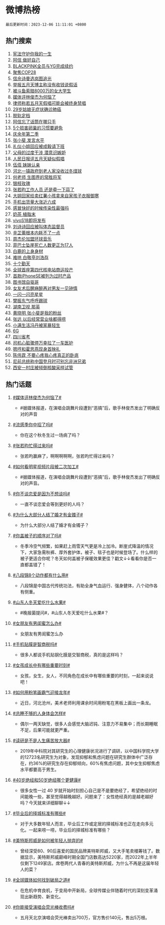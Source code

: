 # 微博热榜

`最后更新时间：2023-12-06 11:11:01 +0800`

## 热门搜索

1. [宪法守护你我的一生](https://m.weibo.cn/search?containerid=100103type%3D1%26t%3D10%26q%3D%23%E5%AE%AA%E6%B3%95%E5%AE%88%E6%8A%A4%E4%BD%A0%E6%88%91%E7%9A%84%E4%B8%80%E7%94%9F%23&stream_entry_id=51&isnewpage=1&extparam=seat%3D1%26cate%3D10103%26dgr%3D0%26q%3D%2523%25E5%25AE%25AA%25E6%25B3%2595%25E5%25AE%2588%25E6%258A%25A4%25E4%25BD%25A0%25E6%2588%2591%25E7%259A%2584%25E4%25B8%2580%25E7%2594%259F%2523%26stream_entry_id%3D51%26c_type%3D51%26filter_type%3Drealtimehot%26pos%3D0%26display_time%3D1701832260%26pre_seqid%3D170183226001001664202)
1. [阿信 做好自己](https://m.weibo.cn/search?containerid=100103type%3D1%26t%3D10%26q%3D%E9%98%BF%E4%BF%A1+%E5%81%9A%E5%A5%BD%E8%87%AA%E5%B7%B1&stream_entry_id=31&isnewpage=1&extparam=seat%3D1%26realpos%3D1%26dgr%3D0%26flag%3D1%26stream_entry_id%3D31%26pos%3D0%26cate%3D5001%26q%3D%25E9%2598%25BF%25E4%25BF%25A1%2520%25E5%2581%259A%25E5%25A5%25BD%25E8%2587%25AA%25E5%25B7%25B1%26lcate%3D5001%26c_type%3D31%26filter_type%3Drealtimehot%26band_rank%3D1%26display_time%3D1701832260%26pre_seqid%3D170183226001001664202)
1. [BLACKPINK全员与YG完成续约](https://m.weibo.cn/search?containerid=100103type%3D1%26t%3D10%26q%3D%23BLACKPINK%E5%85%A8%E5%91%98%E4%B8%8EYG%E5%AE%8C%E6%88%90%E7%BB%AD%E7%BA%A6%23&stream_entry_id=31&isnewpage=1&extparam=seat%3D1%26realpos%3D2%26dgr%3D0%26flag%3D2%26stream_entry_id%3D31%26pos%3D1%26cate%3D5001%26q%3D%2523BLACKPINK%25E5%2585%25A8%25E5%2591%2598%25E4%25B8%258EYG%25E5%25AE%258C%25E6%2588%2590%25E7%25BB%25AD%25E7%25BA%25A6%2523%26lcate%3D5001%26c_type%3D31%26filter_type%3Drealtimehot%26band_rank%3D2%26display_time%3D1701832260%26pre_seqid%3D170183226001001664202)
1. [聚焦COP28](https://m.weibo.cn/search?containerid=100103type%3D1%26t%3D10%26q%3D%23%E8%81%9A%E7%84%A6COP28%23&stream_entry_id=31&isnewpage=1&extparam=seat%3D1%26realpos%3D3%26dgr%3D0%26flag%3D0%26stream_entry_id%3D31%26pos%3D2%26cate%3D5001%26q%3D%2523%25E8%2581%259A%25E7%2584%25A6COP28%2523%26lcate%3D5001%26c_type%3D31%26filter_type%3Drealtimehot%26band_rank%3D3%26display_time%3D1701832260%26pre_seqid%3D170183226001001664202)
1. [信佘诗曼选岚图追光](https://m.weibo.cn/search?containerid=100103type%3D1%26t%3D10%26q%3D%23%E4%BF%A1%E4%BD%98%E8%AF%97%E6%9B%BC%E9%80%89%E5%B2%9A%E5%9B%BE%E8%BF%BD%E5%85%89%23&stream_entry_id=31&isnewpage=1&extparam=seat%3D1%26dgr%3D0%26is_ad_pos%3D1%26stream_entry_id%3D31%26pos%3D3%26cate%3D5001%26topic_ad%3D1%26q%3D%2523%25E4%25BF%25A1%25E4%25BD%2598%25E8%25AF%2597%25E6%259B%25BC%25E9%2580%2589%25E5%25B2%259A%25E5%259B%25BE%25E8%25BF%25BD%25E5%2585%2589%2523%26lcate%3D5001%26c_type%3D31%26adid%3D213387%26filter_type%3Drealtimehot%26band_rank%3D4%26display_time%3D1701832260%26pre_seqid%3D170183226001001664202)
1. [举报五月天博主称没有收钱说假话](https://m.weibo.cn/search?containerid=100103type%3D1%26t%3D10%26q%3D%23%E4%B8%BE%E6%8A%A5%E4%BA%94%E6%9C%88%E5%A4%A9%E5%8D%9A%E4%B8%BB%E7%A7%B0%E6%B2%A1%E6%9C%89%E6%94%B6%E9%92%B1%E8%AF%B4%E5%81%87%E8%AF%9D%23&stream_entry_id=31&isnewpage=1&extparam=seat%3D1%26realpos%3D4%26dgr%3D0%26flag%3D2%26stream_entry_id%3D31%26pos%3D4%26cate%3D5001%26q%3D%2523%25E4%25B8%25BE%25E6%258A%25A5%25E4%25BA%2594%25E6%259C%2588%25E5%25A4%25A9%25E5%258D%259A%25E4%25B8%25BB%25E7%25A7%25B0%25E6%25B2%25A1%25E6%259C%2589%25E6%2594%25B6%25E9%2592%25B1%25E8%25AF%25B4%25E5%2581%2587%25E8%25AF%259D%2523%26lcate%3D5001%26c_type%3D31%26filter_type%3Drealtimehot%26band_rank%3D4%26display_time%3D1701832260%26pre_seqid%3D170183226001001664202)
1. [被斗鱼索赔8000万的女大学生](https://m.weibo.cn/search?containerid=100103type%3D1%26t%3D10%26q%3D%23%E8%A2%AB%E6%96%97%E9%B1%BC%E7%B4%A2%E8%B5%948000%E4%B8%87%E7%9A%84%E5%A5%B3%E5%A4%A7%E5%AD%A6%E7%94%9F%23&stream_entry_id=31&isnewpage=1&extparam=seat%3D1%26realpos%3D5%26dgr%3D0%26flag%3D2%26stream_entry_id%3D31%26pos%3D5%26cate%3D5001%26q%3D%2523%25E8%25A2%25AB%25E6%2596%2597%25E9%25B1%25BC%25E7%25B4%25A2%25E8%25B5%25948000%25E4%25B8%2587%25E7%259A%2584%25E5%25A5%25B3%25E5%25A4%25A7%25E5%25AD%25A6%25E7%2594%259F%2523%26lcate%3D5001%26c_type%3D31%26filter_type%3Drealtimehot%26band_rank%3D5%26display_time%3D1701832260%26pre_seqid%3D170183226001001664202)
1. [媒体评林俊杰为何恼了](https://m.weibo.cn/search?containerid=100103type%3D1%26t%3D10%26q%3D%23%E5%AA%92%E4%BD%93%E8%AF%84%E6%9E%97%E4%BF%8A%E6%9D%B0%E4%B8%BA%E4%BD%95%E6%81%BC%E4%BA%86%23&stream_entry_id=31&isnewpage=1&extparam=seat%3D1%26realpos%3D6%26dgr%3D0%26flag%3D2%26stream_entry_id%3D31%26pos%3D6%26cate%3D5001%26q%3D%2523%25E5%25AA%2592%25E4%25BD%2593%25E8%25AF%2584%25E6%259E%2597%25E4%25BF%258A%25E6%259D%25B0%25E4%25B8%25BA%25E4%25BD%2595%25E6%2581%25BC%25E4%25BA%2586%2523%26lcate%3D5001%26c_type%3D31%26filter_type%3Drealtimehot%26band_rank%3D6%26display_time%3D1701832260%26pre_seqid%3D170183226001001664202)
1. [律师称若五月天假唱可能会被终身禁唱](https://m.weibo.cn/search?containerid=100103type%3D1%26t%3D10%26q%3D%23%E5%BE%8B%E5%B8%88%E7%A7%B0%E8%8B%A5%E4%BA%94%E6%9C%88%E5%A4%A9%E5%81%87%E5%94%B1%E5%8F%AF%E8%83%BD%E4%BC%9A%E8%A2%AB%E7%BB%88%E8%BA%AB%E7%A6%81%E5%94%B1%23&stream_entry_id=31&isnewpage=1&extparam=seat%3D1%26realpos%3D7%26dgr%3D0%26flag%3D2%26stream_entry_id%3D31%26pos%3D7%26cate%3D5001%26q%3D%2523%25E5%25BE%258B%25E5%25B8%2588%25E7%25A7%25B0%25E8%258B%25A5%25E4%25BA%2594%25E6%259C%2588%25E5%25A4%25A9%25E5%2581%2587%25E5%2594%25B1%25E5%258F%25AF%25E8%2583%25BD%25E4%25BC%259A%25E8%25A2%25AB%25E7%25BB%2588%25E8%25BA%25AB%25E7%25A6%2581%25E5%2594%25B1%2523%26lcate%3D5001%26c_type%3D31%26filter_type%3Drealtimehot%26band_rank%3D7%26display_time%3D1701832260%26pre_seqid%3D170183226001001664202)
1. [29岁姑娘无症状确诊肺癌](https://m.weibo.cn/search?containerid=100103type%3D1%26t%3D10%26q%3D%2329%E5%B2%81%E5%A7%91%E5%A8%98%E6%97%A0%E7%97%87%E7%8A%B6%E7%A1%AE%E8%AF%8A%E8%82%BA%E7%99%8C%23&stream_entry_id=31&isnewpage=1&extparam=seat%3D1%26realpos%3D8%26dgr%3D0%26flag%3D2%26stream_entry_id%3D31%26pos%3D8%26cate%3D5001%26q%3D%252329%25E5%25B2%2581%25E5%25A7%2591%25E5%25A8%2598%25E6%2597%25A0%25E7%2597%2587%25E7%258A%25B6%25E7%25A1%25AE%25E8%25AF%258A%25E8%2582%25BA%25E7%2599%258C%2523%26lcate%3D5001%26c_type%3D31%26filter_type%3Drealtimehot%26band_rank%3D8%26display_time%3D1701832260%26pre_seqid%3D170183226001001664202)
1. [脱轨定档](https://m.weibo.cn/search?containerid=100103type%3D1%26t%3D10%26q%3D%E8%84%B1%E8%BD%A8%E5%AE%9A%E6%A1%A3&stream_entry_id=31&isnewpage=1&extparam=seat%3D1%26realpos%3D9%26dgr%3D0%26flag%3D1%26stream_entry_id%3D31%26pos%3D9%26cate%3D5001%26q%3D%25E8%2584%25B1%25E8%25BD%25A8%25E5%25AE%259A%25E6%25A1%25A3%26lcate%3D5001%26c_type%3D31%26filter_type%3Drealtimehot%26band_rank%3D9%26display_time%3D1701832260%26pre_seqid%3D170183226001001664202)
1. [阿信忘了话筒在哪只手](https://m.weibo.cn/search?containerid=100103type%3D1%26t%3D10%26q%3D%E9%98%BF%E4%BF%A1%E5%BF%98%E4%BA%86%E8%AF%9D%E7%AD%92%E5%9C%A8%E5%93%AA%E5%8F%AA%E6%89%8B&stream_entry_id=31&isnewpage=1&extparam=seat%3D1%26realpos%3D10%26dgr%3D0%26flag%3D2%26stream_entry_id%3D31%26pos%3D10%26cate%3D5001%26q%3D%25E9%2598%25BF%25E4%25BF%25A1%25E5%25BF%2598%25E4%25BA%2586%25E8%25AF%259D%25E7%25AD%2592%25E5%259C%25A8%25E5%2593%25AA%25E5%258F%25AA%25E6%2589%258B%26lcate%3D5001%26c_type%3D31%26filter_type%3Drealtimehot%26band_rank%3D10%26display_time%3D1701832260%26pre_seqid%3D170183226001001664202)
1. [5个损害卵巢的习惯要避免](https://m.weibo.cn/search?containerid=100103type%3D1%26t%3D10%26q%3D%235%E4%B8%AA%E6%8D%9F%E5%AE%B3%E5%8D%B5%E5%B7%A2%E7%9A%84%E4%B9%A0%E6%83%AF%E8%A6%81%E9%81%BF%E5%85%8D%23&stream_entry_id=31&isnewpage=1&extparam=seat%3D1%26realpos%3D11%26dgr%3D0%26flag%3D1%26stream_entry_id%3D31%26pos%3D11%26cate%3D5001%26q%3D%25235%25E4%25B8%25AA%25E6%258D%259F%25E5%25AE%25B3%25E5%258D%25B5%25E5%25B7%25A2%25E7%259A%2584%25E4%25B9%25A0%25E6%2583%25AF%25E8%25A6%2581%25E9%2581%25BF%25E5%2585%258D%2523%26lcate%3D5001%26c_type%3D31%26filter_type%3Drealtimehot%26band_rank%3D11%26display_time%3D1701832260%26pre_seqid%3D170183226001001664202)
1. [庆余年第二季](https://m.weibo.cn/search?containerid=100103type%3D1%26t%3D10%26q%3D%E5%BA%86%E4%BD%99%E5%B9%B4%E7%AC%AC%E4%BA%8C%E5%AD%A3&stream_entry_id=31&isnewpage=1&extparam=seat%3D1%26realpos%3D12%26dgr%3D0%26flag%3D1%26stream_entry_id%3D31%26pos%3D12%26cate%3D5001%26q%3D%25E5%25BA%2586%25E4%25BD%2599%25E5%25B9%25B4%25E7%25AC%25AC%25E4%25BA%258C%25E5%25AD%25A3%26lcate%3D5001%26c_type%3D31%26filter_type%3Drealtimehot%26band_rank%3D12%26display_time%3D1701832260%26pre_seqid%3D170183226001001664202)
1. [张小斐 发言水平](https://m.weibo.cn/search?containerid=100103type%3D1%26t%3D10%26q%3D%E5%BC%A0%E5%B0%8F%E6%96%90+%E5%8F%91%E8%A8%80%E6%B0%B4%E5%B9%B3&stream_entry_id=31&isnewpage=1&extparam=seat%3D1%26realpos%3D13%26dgr%3D0%26flag%3D1%26stream_entry_id%3D31%26pos%3D13%26cate%3D5001%26q%3D%25E5%25BC%25A0%25E5%25B0%258F%25E6%2596%2590%2520%25E5%258F%2591%25E8%25A8%2580%25E6%25B0%25B4%25E5%25B9%25B3%26lcate%3D5001%26c_type%3D31%26filter_type%3Drealtimehot%26band_rank%3D13%26display_time%3D1701832260%26pre_seqid%3D170183226001001664202)
1. [礼仪小姐回应被成毅请下班](https://m.weibo.cn/search?containerid=100103type%3D1%26t%3D10%26q%3D%23%E7%A4%BC%E4%BB%AA%E5%B0%8F%E5%A7%90%E5%9B%9E%E5%BA%94%E8%A2%AB%E6%88%90%E6%AF%85%E8%AF%B7%E4%B8%8B%E7%8F%AD%23&stream_entry_id=31&isnewpage=1&extparam=seat%3D1%26realpos%3D14%26dgr%3D0%26flag%3D0%26stream_entry_id%3D31%26pos%3D14%26cate%3D5001%26q%3D%2523%25E7%25A4%25BC%25E4%25BB%25AA%25E5%25B0%258F%25E5%25A7%2590%25E5%259B%259E%25E5%25BA%2594%25E8%25A2%25AB%25E6%2588%2590%25E6%25AF%2585%25E8%25AF%25B7%25E4%25B8%258B%25E7%258F%25AD%2523%26lcate%3D5001%26c_type%3D31%26filter_type%3Drealtimehot%26band_rank%3D14%26display_time%3D1701832260%26pre_seqid%3D170183226001001664202)
1. [父母的过度干涉 潜意识嫉妒](https://m.weibo.cn/search?containerid=100103type%3D1%26t%3D10%26q%3D%E7%88%B6%E6%AF%8D%E7%9A%84%E8%BF%87%E5%BA%A6%E5%B9%B2%E6%B6%89+%E6%BD%9C%E6%84%8F%E8%AF%86%E5%AB%89%E5%A6%92&stream_entry_id=31&isnewpage=1&extparam=seat%3D1%26realpos%3D15%26dgr%3D0%26flag%3D0%26stream_entry_id%3D31%26pos%3D15%26cate%3D5001%26q%3D%25E7%2588%25B6%25E6%25AF%258D%25E7%259A%2584%25E8%25BF%2587%25E5%25BA%25A6%25E5%25B9%25B2%25E6%25B6%2589%2520%25E6%25BD%259C%25E6%2584%258F%25E8%25AF%2586%25E5%25AB%2589%25E5%25A6%2592%26lcate%3D5001%26c_type%3D31%26filter_type%3Drealtimehot%26band_rank%3D15%26display_time%3D1701832260%26pre_seqid%3D170183226001001664202)
1. [人民日报评五月天疑似假唱](https://m.weibo.cn/search?containerid=100103type%3D1%26t%3D10%26q%3D%23%E4%BA%BA%E6%B0%91%E6%97%A5%E6%8A%A5%E8%AF%84%E4%BA%94%E6%9C%88%E5%A4%A9%E7%96%91%E4%BC%BC%E5%81%87%E5%94%B1%23&stream_entry_id=31&isnewpage=1&extparam=seat%3D1%26realpos%3D16%26dgr%3D0%26flag%3D0%26stream_entry_id%3D31%26pos%3D16%26cate%3D5001%26q%3D%2523%25E4%25BA%25BA%25E6%25B0%2591%25E6%2597%25A5%25E6%258A%25A5%25E8%25AF%2584%25E4%25BA%2594%25E6%259C%2588%25E5%25A4%25A9%25E7%2596%2591%25E4%25BC%25BC%25E5%2581%2587%25E5%2594%25B1%2523%26lcate%3D5001%26c_type%3D31%26filter_type%3Drealtimehot%26band_rank%3D16%26display_time%3D1701832260%26pre_seqid%3D170183226001001664202)
1. [伍佰 妹妹认亲](https://m.weibo.cn/search?containerid=100103type%3D1%26t%3D10%26q%3D%E4%BC%8D%E4%BD%B0+%E5%A6%B9%E5%A6%B9%E8%AE%A4%E4%BA%B2&stream_entry_id=31&isnewpage=1&extparam=seat%3D1%26realpos%3D17%26dgr%3D0%26flag%3D1%26stream_entry_id%3D31%26pos%3D17%26cate%3D5001%26q%3D%25E4%25BC%258D%25E4%25BD%25B0%2520%25E5%25A6%25B9%25E5%25A6%25B9%25E8%25AE%25A4%25E4%25BA%25B2%26lcate%3D5001%26c_type%3D31%26filter_type%3Drealtimehot%26band_rank%3D17%26display_time%3D1701832260%26pre_seqid%3D170183226001001664202)
1. [河北一镇政府到老人家没收过冬煤球](https://m.weibo.cn/search?containerid=100103type%3D1%26t%3D10%26q%3D%23%E6%B2%B3%E5%8C%97%E4%B8%80%E9%95%87%E6%94%BF%E5%BA%9C%E5%88%B0%E8%80%81%E4%BA%BA%E5%AE%B6%E6%B2%A1%E6%94%B6%E8%BF%87%E5%86%AC%E7%85%A4%E7%90%83%23&stream_entry_id=31&isnewpage=1&extparam=seat%3D1%26realpos%3D18%26dgr%3D0%26flag%3D1%26stream_entry_id%3D31%26pos%3D18%26cate%3D5001%26q%3D%2523%25E6%25B2%25B3%25E5%258C%2597%25E4%25B8%2580%25E9%2595%2587%25E6%2594%25BF%25E5%25BA%259C%25E5%2588%25B0%25E8%2580%2581%25E4%25BA%25BA%25E5%25AE%25B6%25E6%25B2%25A1%25E6%2594%25B6%25E8%25BF%2587%25E5%2586%25AC%25E7%2585%25A4%25E7%2590%2583%2523%26lcate%3D5001%26c_type%3D31%26filter_type%3Drealtimehot%26band_rank%3D18%26display_time%3D1701832260%26pre_seqid%3D170183226001001664202)
1. [何老师 生图界的常胜将军](https://m.weibo.cn/search?containerid=100103type%3D1%26t%3D10%26q%3D%E4%BD%95%E8%80%81%E5%B8%88+%E7%94%9F%E5%9B%BE%E7%95%8C%E7%9A%84%E5%B8%B8%E8%83%9C%E5%B0%86%E5%86%9B&stream_entry_id=31&isnewpage=1&extparam=seat%3D1%26realpos%3D19%26dgr%3D0%26flag%3D0%26stream_entry_id%3D31%26pos%3D19%26cate%3D5001%26q%3D%25E4%25BD%2595%25E8%2580%2581%25E5%25B8%2588%2520%25E7%2594%259F%25E5%259B%25BE%25E7%2595%258C%25E7%259A%2584%25E5%25B8%25B8%25E8%2583%259C%25E5%25B0%2586%25E5%2586%259B%26lcate%3D5001%26c_type%3D31%26filter_type%3Drealtimehot%26band_rank%3D19%26display_time%3D1701832260%26pre_seqid%3D170183226001001664202)
1. [银枝玫瑰](https://m.weibo.cn/search?containerid=100103type%3D1%26t%3D10%26q%3D%E9%93%B6%E6%9E%9D%E7%8E%AB%E7%91%B0&stream_entry_id=31&isnewpage=1&extparam=seat%3D1%26realpos%3D20%26dgr%3D0%26flag%3D1%26stream_entry_id%3D31%26pos%3D20%26cate%3D5001%26q%3D%25E9%2593%25B6%25E6%259E%259D%25E7%258E%25AB%25E7%2591%25B0%26lcate%3D5001%26c_type%3D31%26filter_type%3Drealtimehot%26band_rank%3D20%26display_time%3D1701832260%26pre_seqid%3D170183226001001664202)
1. [张若昀工作人员 还是牵一下蒜了](https://m.weibo.cn/search?containerid=100103type%3D1%26t%3D10%26q%3D%E5%BC%A0%E8%8B%A5%E6%98%80%E5%B7%A5%E4%BD%9C%E4%BA%BA%E5%91%98+%E8%BF%98%E6%98%AF%E7%89%B5%E4%B8%80%E4%B8%8B%E8%92%9C%E4%BA%86&stream_entry_id=31&isnewpage=1&extparam=seat%3D1%26realpos%3D21%26dgr%3D0%26flag%3D0%26stream_entry_id%3D31%26pos%3D21%26cate%3D5001%26q%3D%25E5%25BC%25A0%25E8%258B%25A5%25E6%2598%2580%25E5%25B7%25A5%25E4%25BD%259C%25E4%25BA%25BA%25E5%2591%2598%2520%25E8%25BF%2598%25E6%2598%25AF%25E7%2589%25B5%25E4%25B8%2580%25E4%25B8%258B%25E8%2592%259C%25E4%25BA%2586%26lcate%3D5001%26c_type%3D31%26filter_type%3Drealtimehot%26band_rank%3D21%26display_time%3D1701832260%26pre_seqid%3D170183226001001664202)
1. [大姐回家给卖红薯小孩拿来自家孩子衣服御寒](https://m.weibo.cn/search?containerid=100103type%3D1%26t%3D10%26q%3D%23%E5%A4%A7%E5%A7%90%E5%9B%9E%E5%AE%B6%E7%BB%99%E5%8D%96%E7%BA%A2%E8%96%AF%E5%B0%8F%E5%AD%A9%E6%8B%BF%E6%9D%A5%E8%87%AA%E5%AE%B6%E5%AD%A9%E5%AD%90%E8%A1%A3%E6%9C%8D%E5%BE%A1%E5%AF%92%23&stream_entry_id=31&isnewpage=1&extparam=seat%3D1%26realpos%3D22%26dgr%3D0%26flag%3D32768%26stream_entry_id%3D31%26pos%3D22%26cate%3D5001%26q%3D%2523%25E5%25A4%25A7%25E5%25A7%2590%25E5%259B%259E%25E5%25AE%25B6%25E7%25BB%2599%25E5%258D%2596%25E7%25BA%25A2%25E8%2596%25AF%25E5%25B0%258F%25E5%25AD%25A9%25E6%258B%25BF%25E6%259D%25A5%25E8%2587%25AA%25E5%25AE%25B6%25E5%25AD%25A9%25E5%25AD%2590%25E8%25A1%25A3%25E6%259C%258D%25E5%25BE%25A1%25E5%25AF%2592%2523%26lcate%3D5001%26c_type%3D31%26filter_type%3Drealtimehot%26band_rank%3D22%26display_time%3D1701832260%26pre_seqid%3D170183226001001664202)
1. [手机出货量大涨近六成](https://m.weibo.cn/search?containerid=100103type%3D1%26t%3D10%26q%3D%23%E6%89%8B%E6%9C%BA%E5%87%BA%E8%B4%A7%E9%87%8F%E5%A4%A7%E6%B6%A8%E8%BF%91%E5%85%AD%E6%88%90%23&stream_entry_id=31&isnewpage=1&extparam=seat%3D1%26realpos%3D23%26dgr%3D0%26flag%3D1%26stream_entry_id%3D31%26pos%3D23%26cate%3D5001%26q%3D%2523%25E6%2589%258B%25E6%259C%25BA%25E5%2587%25BA%25E8%25B4%25A7%25E9%2587%258F%25E5%25A4%25A7%25E6%25B6%25A8%25E8%25BF%2591%25E5%2585%25AD%25E6%2588%2590%2523%26lcate%3D5001%26c_type%3D31%26filter_type%3Drealtimehot%26band_rank%3D23%26display_time%3D1701832260%26pre_seqid%3D170183226001001664202)
1. [感冒快好的时候传染性最强吗](https://m.weibo.cn/search?containerid=100103type%3D1%26t%3D10%26q%3D%23%E6%84%9F%E5%86%92%E5%BF%AB%E5%A5%BD%E7%9A%84%E6%97%B6%E5%80%99%E4%BC%A0%E6%9F%93%E6%80%A7%E6%9C%80%E5%BC%BA%E5%90%97%23&stream_entry_id=31&isnewpage=1&extparam=seat%3D1%26realpos%3D24%26dgr%3D0%26flag%3D1%26stream_entry_id%3D31%26pos%3D24%26cate%3D5001%26q%3D%2523%25E6%2584%259F%25E5%2586%2592%25E5%25BF%25AB%25E5%25A5%25BD%25E7%259A%2584%25E6%2597%25B6%25E5%2580%2599%25E4%25BC%25A0%25E6%259F%2593%25E6%2580%25A7%25E6%259C%2580%25E5%25BC%25BA%25E5%2590%2597%2523%26lcate%3D5001%26c_type%3D31%26filter_type%3Drealtimehot%26band_rank%3D24%26display_time%3D1701832260%26pre_seqid%3D170183226001001664202)
1. [奶茶 植脂末](https://m.weibo.cn/search?containerid=100103type%3D1%26t%3D10%26q%3D%E5%A5%B6%E8%8C%B6+%E6%A4%8D%E8%84%82%E6%9C%AB&stream_entry_id=31&isnewpage=1&extparam=seat%3D1%26realpos%3D25%26dgr%3D0%26flag%3D0%26stream_entry_id%3D31%26pos%3D25%26cate%3D5001%26q%3D%25E5%25A5%25B6%25E8%258C%25B6%2520%25E6%25A4%258D%25E8%2584%2582%25E6%259C%25AB%26lcate%3D5001%26c_type%3D31%26filter_type%3Drealtimehot%26band_rank%3D25%26display_time%3D1701832260%26pre_seqid%3D170183226001001664202)
1. [vivoS18即将发布](https://m.weibo.cn/search?containerid=100103type%3D1%26t%3D10%26q%3D%23vivoS18%E5%8D%B3%E5%B0%86%E5%8F%91%E5%B8%83%23&stream_entry_id=31&isnewpage=1&extparam=seat%3D1%26realpos%3D26%26dgr%3D0%26flag%3D0%26stream_entry_id%3D31%26pos%3D26%26cate%3D5001%26q%3D%2523vivoS18%25E5%258D%25B3%25E5%25B0%2586%25E5%258F%2591%25E5%25B8%2583%2523%26lcate%3D5001%26c_type%3D31%26adid%3D213404%26filter_type%3Drealtimehot%26band_rank%3D26%26display_time%3D1701832260%26pre_seqid%3D170183226001001664202)
1. [刘诗诗回应被叫体态监督员](https://m.weibo.cn/search?containerid=100103type%3D1%26t%3D10%26q%3D%23%E5%88%98%E8%AF%97%E8%AF%97%E5%9B%9E%E5%BA%94%E8%A2%AB%E5%8F%AB%E4%BD%93%E6%80%81%E7%9B%91%E7%9D%A3%E5%91%98%23&stream_entry_id=31&isnewpage=1&extparam=seat%3D1%26realpos%3D27%26dgr%3D0%26flag%3D1%26stream_entry_id%3D31%26pos%3D27%26cate%3D5001%26q%3D%2523%25E5%2588%2598%25E8%25AF%2597%25E8%25AF%2597%25E5%259B%259E%25E5%25BA%2594%25E8%25A2%25AB%25E5%258F%25AB%25E4%25BD%2593%25E6%2580%2581%25E7%259B%2591%25E7%259D%25A3%25E5%2591%2598%2523%26lcate%3D5001%26c_type%3D31%26filter_type%3Drealtimehot%26band_rank%3D27%26display_time%3D1701832260%26pre_seqid%3D170183226001001664202)
1. [辛芷蕾根本内耗不了一点](https://m.weibo.cn/search?containerid=100103type%3D1%26t%3D10%26q%3D%23%E8%BE%9B%E8%8A%B7%E8%95%BE%E6%A0%B9%E6%9C%AC%E5%86%85%E8%80%97%E4%B8%8D%E4%BA%86%E4%B8%80%E7%82%B9%23&stream_entry_id=31&isnewpage=1&extparam=seat%3D1%26realpos%3D28%26dgr%3D0%26flag%3D0%26stream_entry_id%3D31%26pos%3D28%26cate%3D5001%26q%3D%2523%25E8%25BE%259B%25E8%258A%25B7%25E8%2595%25BE%25E6%25A0%25B9%25E6%259C%25AC%25E5%2586%2585%25E8%2580%2597%25E4%25B8%258D%25E4%25BA%2586%25E4%25B8%2580%25E7%2582%25B9%2523%26lcate%3D5001%26c_type%3D31%26filter_type%3Drealtimehot%26band_rank%3D28%26display_time%3D1701832260%26pre_seqid%3D170183226001001664202)
1. [周杰伦加盟环球音乐](https://m.weibo.cn/search?containerid=100103type%3D1%26t%3D10%26q%3D%23%E5%91%A8%E6%9D%B0%E4%BC%A6%E5%8A%A0%E7%9B%9F%E7%8E%AF%E7%90%83%E9%9F%B3%E4%B9%90%23&stream_entry_id=31&isnewpage=1&extparam=seat%3D1%26realpos%3D29%26dgr%3D0%26flag%3D1%26stream_entry_id%3D31%26pos%3D29%26cate%3D5001%26q%3D%2523%25E5%2591%25A8%25E6%259D%25B0%25E4%25BC%25A6%25E5%258A%25A0%25E7%259B%259F%25E7%258E%25AF%25E7%2590%2583%25E9%259F%25B3%25E4%25B9%2590%2523%26lcate%3D5001%26c_type%3D31%26filter_type%3Drealtimehot%26band_rank%3D29%26display_time%3D1701832260%26pre_seqid%3D170183226001001664202)
1. [菲巴士坠崖死亡人数更正为17人](https://m.weibo.cn/search?containerid=100103type%3D1%26t%3D10%26q%3D%23%E8%8F%B2%E5%B7%B4%E5%A3%AB%E5%9D%A0%E5%B4%96%E6%AD%BB%E4%BA%A1%E4%BA%BA%E6%95%B0%E6%9B%B4%E6%AD%A3%E4%B8%BA17%E4%BA%BA%23&stream_entry_id=31&isnewpage=1&extparam=seat%3D1%26realpos%3D30%26dgr%3D0%26flag%3D0%26stream_entry_id%3D31%26pos%3D30%26cate%3D5001%26q%3D%2523%25E8%258F%25B2%25E5%25B7%25B4%25E5%25A3%25AB%25E5%259D%25A0%25E5%25B4%2596%25E6%25AD%25BB%25E4%25BA%25A1%25E4%25BA%25BA%25E6%2595%25B0%25E6%259B%25B4%25E6%25AD%25A3%25E4%25B8%25BA17%25E4%25BA%25BA%2523%26lcate%3D5001%26c_type%3D31%26filter_type%3Drealtimehot%26band_rank%3D30%26display_time%3D1701832260%26pre_seqid%3D170183226001001664202)
1. [白鹿的上身身材](https://m.weibo.cn/search?containerid=100103type%3D1%26t%3D10%26q%3D%23%E7%99%BD%E9%B9%BF%E7%9A%84%E4%B8%8A%E8%BA%AB%E8%BA%AB%E6%9D%90%23&stream_entry_id=31&isnewpage=1&extparam=seat%3D1%26realpos%3D31%26dgr%3D0%26flag%3D0%26stream_entry_id%3D31%26pos%3D31%26cate%3D5001%26q%3D%2523%25E7%2599%25BD%25E9%25B9%25BF%25E7%259A%2584%25E4%25B8%258A%25E8%25BA%25AB%25E8%25BA%25AB%25E6%259D%2590%2523%26lcate%3D5001%26c_type%3D31%26filter_type%3Drealtimehot%26band_rank%3D31%26display_time%3D1701832260%26pre_seqid%3D170183226001001664202)
1. [难哄 白敬亭刘浩存](https://m.weibo.cn/search?containerid=100103type%3D1%26t%3D10%26q%3D%E9%9A%BE%E5%93%84+%E7%99%BD%E6%95%AC%E4%BA%AD%E5%88%98%E6%B5%A9%E5%AD%98&stream_entry_id=31&isnewpage=1&extparam=seat%3D1%26realpos%3D32%26dgr%3D0%26flag%3D0%26stream_entry_id%3D31%26pos%3D32%26cate%3D5001%26q%3D%25E9%259A%25BE%25E5%2593%2584%2520%25E7%2599%25BD%25E6%2595%25AC%25E4%25BA%25AD%25E5%2588%2598%25E6%25B5%25A9%25E5%25AD%2598%26lcate%3D5001%26c_type%3D31%26filter_type%3Drealtimehot%26band_rank%3D32%26display_time%3D1701832260%26pre_seqid%3D170183226001001664202)
1. [十个勤天](https://m.weibo.cn/search?containerid=100103type%3D1%26t%3D10%26q%3D%E5%8D%81%E4%B8%AA%E5%8B%A4%E5%A4%A9&stream_entry_id=31&isnewpage=1&extparam=seat%3D1%26realpos%3D33%26dgr%3D0%26flag%3D1%26stream_entry_id%3D31%26pos%3D33%26cate%3D5001%26q%3D%25E5%258D%2581%25E4%25B8%25AA%25E5%258B%25A4%25E5%25A4%25A9%26lcate%3D5001%26c_type%3D31%26filter_type%3Drealtimehot%26band_rank%3D33%26display_time%3D1701832260%26pre_seqid%3D170183226001001664202)
1. [全球首座第四代核电站商运投产](https://m.weibo.cn/search?containerid=100103type%3D1%26t%3D10%26q%3D%23%E5%85%A8%E7%90%83%E9%A6%96%E5%BA%A7%E7%AC%AC%E5%9B%9B%E4%BB%A3%E6%A0%B8%E7%94%B5%E7%AB%99%E5%95%86%E8%BF%90%E6%8A%95%E4%BA%A7%23&stream_entry_id=31&isnewpage=1&extparam=seat%3D1%26realpos%3D34%26dgr%3D0%26flag%3D1%26stream_entry_id%3D31%26pos%3D34%26cate%3D5001%26q%3D%2523%25E5%2585%25A8%25E7%2590%2583%25E9%25A6%2596%25E5%25BA%25A7%25E7%25AC%25AC%25E5%259B%259B%25E4%25BB%25A3%25E6%25A0%25B8%25E7%2594%25B5%25E7%25AB%2599%25E5%2595%2586%25E8%25BF%2590%25E6%258A%2595%25E4%25BA%25A7%2523%26lcate%3D5001%26c_type%3D31%26filter_type%3Drealtimehot%26band_rank%3D34%26display_time%3D1701832260%26pre_seqid%3D170183226001001664202)
1. [首款iPhoneSE被列为过时产品](https://m.weibo.cn/search?containerid=100103type%3D1%26t%3D10%26q%3D%23%E9%A6%96%E6%AC%BEiPhoneSE%E8%A2%AB%E5%88%97%E4%B8%BA%E8%BF%87%E6%97%B6%E4%BA%A7%E5%93%81%23&stream_entry_id=31&isnewpage=1&extparam=seat%3D1%26realpos%3D35%26dgr%3D0%26flag%3D1%26stream_entry_id%3D31%26pos%3D35%26cate%3D5001%26q%3D%2523%25E9%25A6%2596%25E6%25AC%25BEiPhoneSE%25E8%25A2%25AB%25E5%2588%2597%25E4%25B8%25BA%25E8%25BF%2587%25E6%2597%25B6%25E4%25BA%25A7%25E5%2593%2581%2523%26lcate%3D5001%26c_type%3D31%26filter_type%3Drealtimehot%26band_rank%3D35%26display_time%3D1701832260%26pre_seqid%3D170183226001001664202)
1. [图书馆自驱哥](https://m.weibo.cn/search?containerid=100103type%3D1%26t%3D10%26q%3D%23%E5%9B%BE%E4%B9%A6%E9%A6%86%E8%87%AA%E9%A9%B1%E5%93%A5%23&stream_entry_id=31&isnewpage=1&extparam=seat%3D1%26realpos%3D36%26dgr%3D0%26flag%3D1%26stream_entry_id%3D31%26pos%3D36%26cate%3D5001%26q%3D%2523%25E5%259B%25BE%25E4%25B9%25A6%25E9%25A6%2586%25E8%2587%25AA%25E9%25A9%25B1%25E5%2593%25A5%2523%26lcate%3D5001%26c_type%3D31%26filter_type%3Drealtimehot%26band_rank%3D36%26display_time%3D1701832260%26pre_seqid%3D170183226001001664202)
1. [女友术后醒麻醉再对男友一见钟情](https://m.weibo.cn/search?containerid=100103type%3D1%26t%3D10%26q%3D%E5%A5%B3%E5%8F%8B%E6%9C%AF%E5%90%8E%E9%86%92%E9%BA%BB%E9%86%89%E5%86%8D%E5%AF%B9%E7%94%B7%E5%8F%8B%E4%B8%80%E8%A7%81%E9%92%9F%E6%83%85&stream_entry_id=31&isnewpage=1&extparam=seat%3D1%26realpos%3D37%26dgr%3D0%26flag%3D0%26stream_entry_id%3D31%26pos%3D37%26cate%3D5001%26q%3D%25E5%25A5%25B3%25E5%258F%258B%25E6%259C%25AF%25E5%2590%258E%25E9%2586%2592%25E9%25BA%25BB%25E9%2586%2589%25E5%2586%258D%25E5%25AF%25B9%25E7%2594%25B7%25E5%258F%258B%25E4%25B8%2580%25E8%25A7%2581%25E9%2592%259F%25E6%2583%2585%26lcate%3D5001%26c_type%3D31%26filter_type%3Drealtimehot%26band_rank%3D37%26display_time%3D1701832260%26pre_seqid%3D170183226001001664202)
1. [一闪一闪亮星星](https://m.weibo.cn/search?containerid=100103type%3D1%26t%3D10%26q%3D%E4%B8%80%E9%97%AA%E4%B8%80%E9%97%AA%E4%BA%AE%E6%98%9F%E6%98%9F&stream_entry_id=31&isnewpage=1&extparam=seat%3D1%26realpos%3D38%26dgr%3D0%26flag%3D1%26stream_entry_id%3D31%26pos%3D38%26cate%3D5001%26q%3D%25E4%25B8%2580%25E9%2597%25AA%25E4%25B8%2580%25E9%2597%25AA%25E4%25BA%25AE%25E6%2598%259F%25E6%2598%259F%26lcate%3D5001%26c_type%3D31%26filter_type%3Drealtimehot%26band_rank%3D38%26display_time%3D1701832260%26pre_seqid%3D170183226001001664202)
1. [樊振东气呼呼踢球](https://m.weibo.cn/search?containerid=100103type%3D1%26t%3D10%26q%3D%E6%A8%8A%E6%8C%AF%E4%B8%9C%E6%B0%94%E5%91%BC%E5%91%BC%E8%B8%A2%E7%90%83&stream_entry_id=31&isnewpage=1&extparam=seat%3D1%26realpos%3D39%26dgr%3D0%26flag%3D1%26stream_entry_id%3D31%26pos%3D39%26cate%3D5001%26q%3D%25E6%25A8%258A%25E6%258C%25AF%25E4%25B8%259C%25E6%25B0%2594%25E5%2591%25BC%25E5%2591%25BC%25E8%25B8%25A2%25E7%2590%2583%26lcate%3D5001%26c_type%3D31%26filter_type%3Drealtimehot%26band_rank%3D39%26display_time%3D1701832260%26pre_seqid%3D170183226001001664202)
1. [湖南卫视 那英](https://m.weibo.cn/search?containerid=100103type%3D1%26t%3D10%26q%3D%E6%B9%96%E5%8D%97%E5%8D%AB%E8%A7%86+%E9%82%A3%E8%8B%B1&stream_entry_id=31&isnewpage=1&extparam=seat%3D1%26realpos%3D40%26dgr%3D0%26flag%3D0%26stream_entry_id%3D31%26pos%3D40%26cate%3D5001%26q%3D%25E6%25B9%2596%25E5%258D%2597%25E5%258D%25AB%25E8%25A7%2586%2520%25E9%2582%25A3%25E8%258B%25B1%26lcate%3D5001%26c_type%3D31%26filter_type%3Drealtimehot%26band_rank%3D40%26display_time%3D1701832260%26pre_seqid%3D170183226001001664202)
1. [黄晓明 张小斐是我的粉丝](https://m.weibo.cn/search?containerid=100103type%3D1%26t%3D10%26q%3D%E9%BB%84%E6%99%93%E6%98%8E+%E5%BC%A0%E5%B0%8F%E6%96%90%E6%98%AF%E6%88%91%E7%9A%84%E7%B2%89%E4%B8%9D&stream_entry_id=31&isnewpage=1&extparam=seat%3D1%26realpos%3D41%26dgr%3D0%26flag%3D0%26stream_entry_id%3D31%26pos%3D41%26cate%3D5001%26q%3D%25E9%25BB%2584%25E6%2599%2593%25E6%2598%258E%2520%25E5%25BC%25A0%25E5%25B0%258F%25E6%2596%2590%25E6%2598%25AF%25E6%2588%2591%25E7%259A%2584%25E7%25B2%2589%25E4%25B8%259D%26lcate%3D5001%26c_type%3D31%26filter_type%3Drealtimehot%26band_rank%3D41%26display_time%3D1701832260%26pre_seqid%3D170183226001001664202)
1. [张远 以后经常营业啥都得唠](https://m.weibo.cn/search?containerid=100103type%3D1%26t%3D10%26q%3D%E5%BC%A0%E8%BF%9C+%E4%BB%A5%E5%90%8E%E7%BB%8F%E5%B8%B8%E8%90%A5%E4%B8%9A%E5%95%A5%E9%83%BD%E5%BE%97%E5%94%A0&stream_entry_id=31&isnewpage=1&extparam=seat%3D1%26realpos%3D42%26dgr%3D0%26flag%3D1%26stream_entry_id%3D31%26pos%3D42%26cate%3D5001%26q%3D%25E5%25BC%25A0%25E8%25BF%259C%2520%25E4%25BB%25A5%25E5%2590%258E%25E7%25BB%258F%25E5%25B8%25B8%25E8%2590%25A5%25E4%25B8%259A%25E5%2595%25A5%25E9%2583%25BD%25E5%25BE%2597%25E5%2594%25A0%26lcate%3D5001%26c_type%3D31%26filter_type%3Drealtimehot%26band_rank%3D42%26display_time%3D1701832260%26pre_seqid%3D170183226001001664202)
1. [小满生活冯丹被家暴轻生](https://m.weibo.cn/search?containerid=100103type%3D1%26t%3D10%26q%3D%23%E5%B0%8F%E6%BB%A1%E7%94%9F%E6%B4%BB%E5%86%AF%E4%B8%B9%E8%A2%AB%E5%AE%B6%E6%9A%B4%E8%BD%BB%E7%94%9F%23&stream_entry_id=31&isnewpage=1&extparam=seat%3D1%26realpos%3D43%26dgr%3D0%26flag%3D1%26stream_entry_id%3D31%26pos%3D43%26cate%3D5001%26q%3D%2523%25E5%25B0%258F%25E6%25BB%25A1%25E7%2594%259F%25E6%25B4%25BB%25E5%2586%25AF%25E4%25B8%25B9%25E8%25A2%25AB%25E5%25AE%25B6%25E6%259A%25B4%25E8%25BD%25BB%25E7%2594%259F%2523%26lcate%3D5001%26c_type%3D31%26filter_type%3Drealtimehot%26band_rank%3D43%26display_time%3D1701832260%26pre_seqid%3D170183226001001664202)
1. [6G](https://m.weibo.cn/search?containerid=100103type%3D1%26t%3D10%26q%3D6G&stream_entry_id=31&isnewpage=1&extparam=seat%3D1%26realpos%3D44%26dgr%3D0%26flag%3D0%26stream_entry_id%3D31%26pos%3D44%26cate%3D5001%26q%3D6G%26lcate%3D5001%26c_type%3D31%26filter_type%3Drealtimehot%26band_rank%3D44%26display_time%3D1701832260%26pre_seqid%3D170183226001001664202)
1. [四川省考](https://m.weibo.cn/search?containerid=100103type%3D1%26t%3D10%26q%3D%E5%9B%9B%E5%B7%9D%E7%9C%81%E8%80%83&stream_entry_id=31&isnewpage=1&extparam=seat%3D1%26realpos%3D45%26dgr%3D0%26flag%3D1%26stream_entry_id%3D31%26pos%3D45%26cate%3D5001%26q%3D%25E5%259B%259B%25E5%25B7%259D%25E7%259C%2581%25E8%2580%2583%26lcate%3D5001%26c_type%3D31%26filter_type%3Drealtimehot%26band_rank%3D45%26display_time%3D1701832260%26pre_seqid%3D170183226001001664202)
1. [司机心脏骤停万幸拉了一车医护](https://m.weibo.cn/search?containerid=100103type%3D1%26t%3D10%26q%3D%23%E5%8F%B8%E6%9C%BA%E5%BF%83%E8%84%8F%E9%AA%A4%E5%81%9C%E4%B8%87%E5%B9%B8%E6%8B%89%E4%BA%86%E4%B8%80%E8%BD%A6%E5%8C%BB%E6%8A%A4%23&stream_entry_id=31&isnewpage=1&extparam=seat%3D1%26realpos%3D46%26dgr%3D0%26flag%3D0%26stream_entry_id%3D31%26pos%3D46%26cate%3D5001%26q%3D%2523%25E5%258F%25B8%25E6%259C%25BA%25E5%25BF%2583%25E8%2584%258F%25E9%25AA%25A4%25E5%2581%259C%25E4%25B8%2587%25E5%25B9%25B8%25E6%258B%2589%25E4%25BA%2586%25E4%25B8%2580%25E8%25BD%25A6%25E5%258C%25BB%25E6%258A%25A4%2523%26lcate%3D5001%26c_type%3D31%26filter_type%3Drealtimehot%26band_rank%3D46%26display_time%3D1701832260%26pre_seqid%3D170183226001001664202)
1. [嗯哼和霍思燕现身首映礼](https://m.weibo.cn/search?containerid=100103type%3D1%26t%3D10%26q%3D%E5%97%AF%E5%93%BC%E5%92%8C%E9%9C%8D%E6%80%9D%E7%87%95%E7%8E%B0%E8%BA%AB%E9%A6%96%E6%98%A0%E7%A4%BC&stream_entry_id=31&isnewpage=1&extparam=seat%3D1%26realpos%3D47%26dgr%3D0%26flag%3D0%26stream_entry_id%3D31%26pos%3D47%26cate%3D5001%26q%3D%25E5%2597%25AF%25E5%2593%25BC%25E5%2592%258C%25E9%259C%258D%25E6%2580%259D%25E7%2587%2595%25E7%258E%25B0%25E8%25BA%25AB%25E9%25A6%2596%25E6%2598%25A0%25E7%25A4%25BC%26lcate%3D5001%26c_type%3D31%26filter_type%3Drealtimehot%26band_rank%3D47%26display_time%3D1701832260%26pre_seqid%3D170183226001001664202)
1. [陈伟霆 不要心疼我心疼真正的卧底](https://m.weibo.cn/search?containerid=100103type%3D1%26t%3D10%26q%3D%E9%99%88%E4%BC%9F%E9%9C%86+%E4%B8%8D%E8%A6%81%E5%BF%83%E7%96%BC%E6%88%91%E5%BF%83%E7%96%BC%E7%9C%9F%E6%AD%A3%E7%9A%84%E5%8D%A7%E5%BA%95&stream_entry_id=31&isnewpage=1&extparam=seat%3D1%26realpos%3D48%26dgr%3D0%26flag%3D0%26stream_entry_id%3D31%26pos%3D48%26cate%3D5001%26q%3D%25E9%2599%2588%25E4%25BC%259F%25E9%259C%2586%2520%25E4%25B8%258D%25E8%25A6%2581%25E5%25BF%2583%25E7%2596%25BC%25E6%2588%2591%25E5%25BF%2583%25E7%2596%25BC%25E7%259C%259F%25E6%25AD%25A3%25E7%259A%2584%25E5%258D%25A7%25E5%25BA%2595%26lcate%3D5001%26c_type%3D31%26filter_type%3Drealtimehot%26band_rank%3D48%26display_time%3D1701832260%26pre_seqid%3D170183226001001664202)
1. [尼前总统称中国登月时可别忘非洲兄弟](https://m.weibo.cn/search?containerid=100103type%3D1%26t%3D10%26q%3D%23%E5%B0%BC%E5%89%8D%E6%80%BB%E7%BB%9F%E7%A7%B0%E4%B8%AD%E5%9B%BD%E7%99%BB%E6%9C%88%E6%97%B6%E5%8F%AF%E5%88%AB%E5%BF%98%E9%9D%9E%E6%B4%B2%E5%85%84%E5%BC%9F%23&stream_entry_id=31&isnewpage=1&extparam=seat%3D1%26realpos%3D49%26dgr%3D0%26flag%3D0%26stream_entry_id%3D31%26pos%3D49%26cate%3D5001%26q%3D%2523%25E5%25B0%25BC%25E5%2589%258D%25E6%2580%25BB%25E7%25BB%259F%25E7%25A7%25B0%25E4%25B8%25AD%25E5%259B%25BD%25E7%2599%25BB%25E6%259C%2588%25E6%2597%25B6%25E5%258F%25AF%25E5%2588%25AB%25E5%25BF%2598%25E9%259D%259E%25E6%25B4%25B2%25E5%2585%2584%25E5%25BC%259F%2523%26lcate%3D5001%26c_type%3D31%26filter_type%3Drealtimehot%26band_rank%3D49%26display_time%3D1701832260%26pre_seqid%3D170183226001001664202)
1. [西安一村庄被倾倒核酸采样试管](https://m.weibo.cn/search?containerid=100103type%3D1%26t%3D10%26q%3D%23%E8%A5%BF%E5%AE%89%E4%B8%80%E6%9D%91%E5%BA%84%E8%A2%AB%E5%80%BE%E5%80%92%E6%A0%B8%E9%85%B8%E9%87%87%E6%A0%B7%E8%AF%95%E7%AE%A1%23&stream_entry_id=31&isnewpage=1&extparam=seat%3D1%26realpos%3D50%26dgr%3D0%26flag%3D0%26stream_entry_id%3D31%26pos%3D50%26cate%3D5001%26q%3D%2523%25E8%25A5%25BF%25E5%25AE%2589%25E4%25B8%2580%25E6%259D%2591%25E5%25BA%2584%25E8%25A2%25AB%25E5%2580%25BE%25E5%2580%2592%25E6%25A0%25B8%25E9%2585%25B8%25E9%2587%2587%25E6%25A0%25B7%25E8%25AF%2595%25E7%25AE%25A1%2523%26lcate%3D5001%26c_type%3D31%26filter_type%3Drealtimehot%26band_rank%3D50%26display_time%3D1701832260%26pre_seqid%3D170183226001001664202)

## 热门话题

1. [#媒体评林俊杰为何恼了#](https://m.weibo.cn/search?containerid=231522type%3D1%26t%3D10%26q%3D%23%E5%AA%92%E4%BD%93%E8%AF%84%E6%9E%97%E4%BF%8A%E6%9D%B0%E4%B8%BA%E4%BD%95%E6%81%BC%E4%BA%86%23&stream_entry_id=128&isnewpage=1&extparam=seat%3D1%26dgr%3D0%26lcate%3D5004%26c_type%3D128%26unitid%3D1701824883217%26cate%3D5004%26pos%3D1-0-0%26display_time%3D1701832261%26pre_seqid%3D1701832261467032759111)
    - #据媒体报道，在演唱会跳舞片段遭到“恶搞”后，歌手林俊杰发出了明确反对的声音

1. [#流感季你中招了吗#](https://m.weibo.cn/search?containerid=231522type%3D1%26t%3D10%26q%3D%23%E6%B5%81%E6%84%9F%E5%AD%A3%E4%BD%A0%E4%B8%AD%E6%8B%9B%E4%BA%86%E5%90%97%23&stream_entry_id=128&isnewpage=1&extparam=seat%3D1%26dgr%3D0%26lcate%3D5004%26c_type%3D128%26unitid%3D1701745654495%26cate%3D5004%26pos%3D1-0-1%26display_time%3D1701832261%26pre_seqid%3D1701832261467032759111)
    - 你在这个秋冬生过一场病了吗？

1. [#张若昀忙得过来吗#](https://m.weibo.cn/search?containerid=231522type%3D1%26t%3D10%26q%3D%23%E5%BC%A0%E8%8B%A5%E6%98%80%E5%BF%99%E5%BE%97%E8%BF%87%E6%9D%A5%E5%90%97%23&stream_entry_id=128&isnewpage=1&extparam=seat%3D1%26dgr%3D0%26lcate%3D5004%26c_type%3D128%26unitid%3D1701787725195%26cate%3D5004%26pos%3D1-0-2%26display_time%3D1701832261%26pre_seqid%3D1701832261467032759111)
    - 张若昀赢麻了，啊啊啊啊啊，张若昀忙得过来吗？

1. [#如何看明星视频片段被二次加工#](https://m.weibo.cn/search?containerid=231522type%3D1%26t%3D10%26q%3D%23%E5%A6%82%E4%BD%95%E7%9C%8B%E6%98%8E%E6%98%9F%E8%A7%86%E9%A2%91%E7%89%87%E6%AE%B5%E8%A2%AB%E4%BA%8C%E6%AC%A1%E5%8A%A0%E5%B7%A5%23&stream_entry_id=128&isnewpage=1&extparam=seat%3D1%26dgr%3D0%26lcate%3D5004%26c_type%3D128%26unitid%3D1701826685812%26cate%3D5004%26pos%3D1-0-3%26display_time%3D1701832261%26pre_seqid%3D1701832261467032759111)
    - #据媒体报道，在演唱会跳舞片段遭到“恶搞”后，歌手林俊杰发出了明确反对的声音。

1. [#你不谈恋爱是因为不想谈吗#](https://m.weibo.cn/search?containerid=231522type%3D1%26t%3D10%26q%3D%23%E4%BD%A0%E4%B8%8D%E8%B0%88%E6%81%8B%E7%88%B1%E6%98%AF%E5%9B%A0%E4%B8%BA%E4%B8%8D%E6%83%B3%E8%B0%88%E5%90%97%23&stream_entry_id=128&isnewpage=1&extparam=seat%3D1%26dgr%3D0%26lcate%3D5004%26c_type%3D128%26unitid%3D1701759218929%26cate%3D5004%26pos%3D1-0-4%26display_time%3D1701832261%26pre_seqid%3D1701832261467032759111)
    - 一直不谈恋爱会等到更好的人吗？

1. [#为什么大部分人结了婚才有金镯子#](https://m.weibo.cn/search?containerid=231522type%3D1%26t%3D10%26q%3D%23%E4%B8%BA%E4%BB%80%E4%B9%88%E5%A4%A7%E9%83%A8%E5%88%86%E4%BA%BA%E7%BB%93%E4%BA%86%E5%A9%9A%E6%89%8D%E6%9C%89%E9%87%91%E9%95%AF%E5%AD%90%23&stream_entry_id=128&isnewpage=1&extparam=seat%3D1%26dgr%3D0%26lcate%3D5004%26c_type%3D128%26unitid%3D1701831225242%26cate%3D5004%26pos%3D1-0-5%26display_time%3D1701832261%26pre_seqid%3D1701832261467032759111)
    - 为什么大部分人结了婚才有金镯子？

1. [#你盖被子的顺序对了吗#](https://m.weibo.cn/search?containerid=231522type%3D1%26t%3D10%26q%3D%23%E4%BD%A0%E7%9B%96%E8%A2%AB%E5%AD%90%E7%9A%84%E9%A1%BA%E5%BA%8F%E5%AF%B9%E4%BA%86%E5%90%97%23&stream_entry_id=128&isnewpage=1&extparam=seat%3D1%26dgr%3D0%26lcate%3D5004%26c_type%3D128%26unitid%3D1701789283738%26cate%3D5004%26pos%3D1-0-6%26display_time%3D1701832261%26pre_seqid%3D1701832261467032759111)
    - 冬季冷空气频繁，如果赶上雨雪天气更是冷上加冷。断崖式降温的情况下，大家急需秋裤、厚外套护体，被子、毯子也是时候登场了。什么样的被子更适合你呢？冬天如何盖被子保暖效果更佳？戳文↓↓看看你是否一直都盖错了！

1. [#八段锦8个动作都有什么用#](https://m.weibo.cn/search?containerid=231522type%3D1%26t%3D10%26q%3D%23%E5%85%AB%E6%AE%B5%E9%94%A68%E4%B8%AA%E5%8A%A8%E4%BD%9C%E9%83%BD%E6%9C%89%E4%BB%80%E4%B9%88%E7%94%A8%23&stream_entry_id=128&isnewpage=1&extparam=seat%3D1%26dgr%3D0%26lcate%3D5004%26c_type%3D128%26unitid%3D1701752300339%26cate%3D5004%26pos%3D1-0-7%26display_time%3D1701832261%26pre_seqid%3D1701832261467032759111)
    - 八段锦是中国古代传统功法，有助全身气血运行、强身健体，八个动作各有侧重。

1. [#山东人冬天爱吃什么水果#](https://m.weibo.cn/search?containerid=231522type%3D1%26t%3D10%26q%3D%23%E5%B1%B1%E4%B8%9C%E4%BA%BA%E5%86%AC%E5%A4%A9%E7%88%B1%E5%90%83%E4%BB%80%E4%B9%88%E6%B0%B4%E6%9E%9C%23&stream_entry_id=128&isnewpage=1&extparam=seat%3D1%26dgr%3D0%26lcate%3D5004%26c_type%3D128%26unitid%3D1701817969364%26cate%3D5004%26pos%3D1-0-8%26display_time%3D1701832261%26pre_seqid%3D1701832261467032759111)
    - #晚报菌提问#，#山东人冬天爱吃什么水果#？

1. [#女朋友有男闺蜜怎么办#](https://m.weibo.cn/search?containerid=231522type%3D1%26t%3D10%26q%3D%23%E5%A5%B3%E6%9C%8B%E5%8F%8B%E6%9C%89%E7%94%B7%E9%97%BA%E8%9C%9C%E6%80%8E%E4%B9%88%E5%8A%9E%23&stream_entry_id=128&isnewpage=1&extparam=seat%3D1%26dgr%3D0%26lcate%3D5004%26c_type%3D128%26unitid%3D1701790436691%26cate%3D5004%26pos%3D1-0-9%26display_time%3D1701832261%26pre_seqid%3D1701832261467032759111)
    - 女朋友有男闺蜜怎么办

1. [#手机贴膜是智商税吗#](https://m.weibo.cn/search?containerid=231522type%3D1%26t%3D10%26q%3D%23%E6%89%8B%E6%9C%BA%E8%B4%B4%E8%86%9C%E6%98%AF%E6%99%BA%E5%95%86%E7%A8%8E%E5%90%97%23&stream_entry_id=128&isnewpage=1&extparam=seat%3D1%26dgr%3D0%26lcate%3D5004%26c_type%3D128%26unitid%3D1701700117773%26cate%3D5004%26pos%3D1-0-10%26display_time%3D1701832261%26pre_seqid%3D1701832261467032759111)
    - 很多人都说手机贴钢化膜是交智商税，真的是这样吗？

1. [#女孩成长中有哪些重要时刻#](https://m.weibo.cn/search?containerid=231522type%3D1%26t%3D10%26q%3D%23%E5%A5%B3%E5%AD%A9%E6%88%90%E9%95%BF%E4%B8%AD%E6%9C%89%E5%93%AA%E4%BA%9B%E9%87%8D%E8%A6%81%E6%97%B6%E5%88%BB%23&stream_entry_id=128&isnewpage=1&extparam=seat%3D1%26dgr%3D0%26lcate%3D5004%26c_type%3D128%26unitid%3D1701749888961%26cate%3D5004%26pos%3D1-0-11%26display_time%3D1701832261%26pre_seqid%3D1701832261467032759111)
    - 女孩，女生，女人，不同角色在成长中有哪些重要的时刻，一起来说说吧！

1. [#如何用粉笔画霸气迎接龙年#](https://m.weibo.cn/search?containerid=231522type%3D1%26t%3D10%26q%3D%23%E5%A6%82%E4%BD%95%E7%94%A8%E7%B2%89%E7%AC%94%E7%94%BB%E9%9C%B8%E6%B0%94%E8%BF%8E%E6%8E%A5%E9%BE%99%E5%B9%B4%23&stream_entry_id=128&isnewpage=1&extparam=seat%3D1%26dgr%3D0%26lcate%3D5004%26c_type%3D128%26unitid%3D1701695001885%26cate%3D5004%26pos%3D1-0-12%26display_time%3D1701832261%26pre_seqid%3D1701832261467032759111)
    - 近日，河北沧州，美术老师利用课余时间用粉笔在黑板上画出一条龙。

1. [#总睡不够的人身体会怎样#](https://m.weibo.cn/search?containerid=231522type%3D1%26t%3D10%26q%3D%23%E6%80%BB%E7%9D%A1%E4%B8%8D%E5%A4%9F%E7%9A%84%E4%BA%BA%E8%BA%AB%E4%BD%93%E4%BC%9A%E6%80%8E%E6%A0%B7%23&stream_entry_id=128&isnewpage=1&extparam=seat%3D1%26dgr%3D0%26lcate%3D5004%26c_type%3D128%26unitid%3D1701673037355%26cate%3D5004%26pos%3D1-0-13%26display_time%3D1701832261%26pre_seqid%3D1701832261467032759111)
    - 偶尔一两天缺觉，很多人会感觉大脑迟钝、注意力不易集中；而长期睡眠不足，后果可能就更严重。

1. [#读研是不是人生痛苦放大器#](https://m.weibo.cn/search?containerid=231522type%3D1%26t%3D10%26q%3D%23%E8%AF%BB%E7%A0%94%E6%98%AF%E4%B8%8D%E6%98%AF%E4%BA%BA%E7%94%9F%E7%97%9B%E8%8B%A6%E6%94%BE%E5%A4%A7%E5%99%A8%23&stream_entry_id=128&isnewpage=1&extparam=seat%3D1%26dgr%3D0%26lcate%3D5004%26c_type%3D128%26unitid%3D1701677551869%26cate%3D5004%26pos%3D1-0-14%26display_time%3D1701832261%26pre_seqid%3D1701832261467032759111)
    - 2019年中科院对其研究生的心理健康状况进行了调研，以中国科学院大学的12723名研究生为对象，发现抑郁和焦虑问题在研究生群体中广泛存在，约36%的研究生存在抑郁倾向，60%有焦虑问题，其中女生抑郁焦虑水平都要高于男生。

1. [#40岁绝经和50岁绝经哪个更健康#](https://m.weibo.cn/search?containerid=231522type%3D1%26t%3D10%26q%3D%2340%E5%B2%81%E7%BB%9D%E7%BB%8F%E5%92%8C50%E5%B2%81%E7%BB%9D%E7%BB%8F%E5%93%AA%E4%B8%AA%E6%9B%B4%E5%81%A5%E5%BA%B7%23&stream_entry_id=128&isnewpage=1&extparam=seat%3D1%26dgr%3D0%26lcate%3D5004%26c_type%3D128%26unitid%3D1701776652205%26cate%3D5004%26pos%3D1-0-15%26display_time%3D1701832261%26pre_seqid%3D1701832261467032759111)
    - 很多女性一过 40 岁就开始时刻担心自己是不是要绝经了，希望绝经的时间能晚一些，甚至觉得越晚越好。问题来了：女性绝经真的是越老越好吗？今天就来详细聊聊↓↓

1. [#毕业后的择城标准有哪些#](https://m.weibo.cn/search?containerid=231522type%3D1%26t%3D10%26q%3D%23%E6%AF%95%E4%B8%9A%E5%90%8E%E7%9A%84%E6%8B%A9%E5%9F%8E%E6%A0%87%E5%87%86%E6%9C%89%E5%93%AA%E4%BA%9B%23&stream_entry_id=128&isnewpage=1&extparam=seat%3D1%26dgr%3D0%26lcate%3D5004%26c_type%3D128%26unitid%3D1701692595244%26cate%3D5004%26pos%3D1-0-16%26display_time%3D1701832261%26pre_seqid%3D1701832261467032759111)
    - 对于大多数年轻人而言，毕业后工作或定居的择城标准也正在走向多元化。一起来唠一唠，毕业后的择城标准有哪些？  ​​​

1. [#美特斯邦威是如何被年轻人抛弃的#](https://m.weibo.cn/search?containerid=231522type%3D1%26t%3D10%26q%3D%23%E7%BE%8E%E7%89%B9%E6%96%AF%E9%82%A6%E5%A8%81%E6%98%AF%E5%A6%82%E4%BD%95%E8%A2%AB%E5%B9%B4%E8%BD%BB%E4%BA%BA%E6%8A%9B%E5%BC%83%E7%9A%84%23&stream_entry_id=128&isnewpage=1&extparam=seat%3D1%26dgr%3D0%26lcate%3D5004%26c_type%3D128%26unitid%3D1701760999669%26cate%3D5004%26pos%3D1-0-17%26display_time%3D1701832261%26pre_seqid%3D1701832261467032759111)
    - 曾经深受80、90后喜爱的国民品牌美特斯邦威，又大手笔卖楼筹钱了。数据显示，美特斯邦威巅峰时期全国门店数高达5220家，而2022年上半年仅剩下1249家店。席卷两代人青春的美特斯邦威，为什么不再是这届年轻人的菜？

1. [#全球媒体如何找到破局之道#](https://m.weibo.cn/search?containerid=231522type%3D1%26t%3D10%26q%3D%23%E5%85%A8%E7%90%83%E5%AA%92%E4%BD%93%E5%A6%82%E4%BD%95%E6%89%BE%E5%88%B0%E7%A0%B4%E5%B1%80%E4%B9%8B%E9%81%93%23&stream_entry_id=128&isnewpage=1&extparam=seat%3D1%26dgr%3D0%26lcate%3D5004%26c_type%3D128%26unitid%3D1701677561077%26cate%3D5004%26pos%3D1-0-18%26display_time%3D1701832261%26pre_seqid%3D1701832261467032759111)
    - 在危机中育良机，于变局中开新局，全球传媒业伴随着时代的深刻变革涌现出新趋势、新变化。

1. [#你能接受演唱会荧光棒收费吗#](https://m.weibo.cn/search?containerid=231522type%3D1%26t%3D10%26q%3D%23%E4%BD%A0%E8%83%BD%E6%8E%A5%E5%8F%97%E6%BC%94%E5%94%B1%E4%BC%9A%E8%8D%A7%E5%85%89%E6%A3%92%E6%94%B6%E8%B4%B9%E5%90%97%23&stream_entry_id=128&isnewpage=1&extparam=seat%3D1%26dgr%3D0%26lcate%3D5004%26c_type%3D128%26unitid%3D1701754082161%26cate%3D5004%26pos%3D1-0-19%26display_time%3D1701832261%26pre_seqid%3D1701832261467032759111)
    - 五月天北京演唱会荧光棒卖出700万，官方售价140元，售出5万根。

